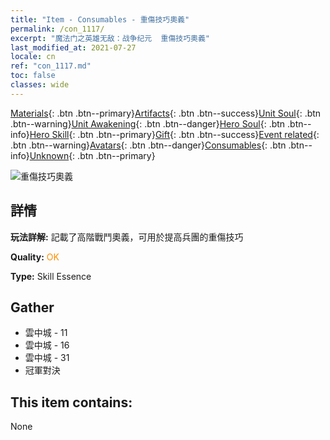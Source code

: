 ```yaml
---
title: "Item - Consumables - 重傷技巧奧義"
permalink: /con_1117/
excerpt: "魔法门之英雄无敌：战争纪元  重傷技巧奧義"
last_modified_at: 2021-07-27
locale: cn
ref: "con_1117.md"
toc: false
classes: wide
---
```

 [Materials](/ItemsCN/){: .btn .btn--primary}[Artifacts](/ItemsCN/Artifacts/){: .btn .btn--success}[Unit Soul](/ItemsCN/UnitSoul/){: .btn .btn--warning}[Unit Awakening](/ItemsCN/UnitAwakening/){: .btn .btn--danger}[Hero Soul](/ItemsCN/HeroSoul/){: .btn .btn--info}[Hero Skill](/ItemsCN/HeroSkill/){: .btn .btn--primary}[Gift](/ItemsCN/Gift/){: .btn .btn--success}[Event related](/ItemsCN/Events/){: .btn .btn--warning}[Avatars](/ItemsCN/Avatars/){: .btn .btn--danger}[Consumables](/ItemsCN/Consumables/){: .btn .btn--info}[Unknown](/ItemsCN/Unknown/){: .btn .btn--primary}

 ![重傷技巧奧義](/images/t/i_7008.png)

## 詳情
 **玩法詳解:** 記載了高階戰鬥奧義，可用於提高兵團的重傷技巧

 **Quality:** <span style="color: #FF8C00">OK</span>

 **Type:** Skill Essence

## Gather

*    雲中城 - 11 
*    雲中城 - 16 
*    雲中城 - 31 
*    冠軍對決 

## This item contains:

  None

